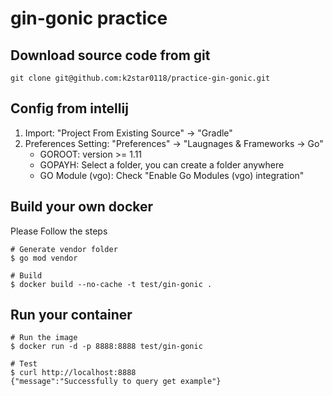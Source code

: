 # gin-gonic practice
## Download source code from git
```
git clone git@github.com:k2star0118/practice-gin-gonic.git
```
## Config from intellij
1. Import: "Project From Existing Source" -> "Gradle"
2. Preferences Setting: "Preferences" -> "Laugnages & Frameworks -> Go"
   * GOROOT: version >= 1.11
   * GOPAYH: Select a folder, you can create a folder anywhere
   * GO Module (vgo): Check "Enable Go Modules (vgo) integration"
   
## Build your own docker
Please Follow the steps
```
# Generate vendor folder
$ go mod vendor

# Build
$ docker build --no-cache -t test/gin-gonic .
```

## Run your container
```
# Run the image
$ docker run -d -p 8888:8888 test/gin-gonic

# Test
$ curl http://localhost:8888
{"message":"Successfully to query get example"}
```